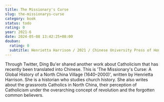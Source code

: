 ```yaml
---
title: The Missionary's Curse
slug: the-missionarys-curse
category: book
status: todo
rating: 0
year: 2021-6
date: 2024-05-08 13:42:25+08:00
douban:
  rating: 0
  subtitle: Henrietta Harrison / 2021 / Chinese University Press of Hong Kong
---
```


Through Twitter, Ding Bu'er shared another work about Catholicism that has recently been translated into Chinese. This is 'The Missionary's Curse: A Global History of a North China Village (1640–2000)', written by Henrietta Harrison. She is a historian who studies church history. She also writes about the grassroots Catholics in North China, their perception of Catholicism under the overarching concept of revolution and the forgotten common believers.
